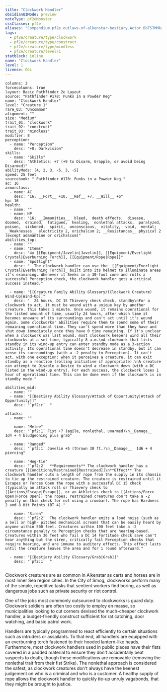 ```yaml
---
title: "Clockwork Handler"
obsidianUIMode: preview
noteType: pf2eMonster
cssClasses: pf2e
aliases: "Compendium.pf2e.outlaws-of-alkenstar-bestiary.Actor.BbTS7MMkz0Ob7qAF" 
tags:
  - pf2e/creature/type/clockwork
  - pf2e/creature/type/construct
  - pf2e/creature/type/mindless
  - pf2e/creature/level/1
statblock: inline
name: "Clockwork Handler"
level: 1
license: OGL
---
```


```statblock
columns: 2
forcecolumns: true
layout: Basic Pathfinder 2e Layout
source: "Pathfinder #178: Punks in a Powder Keg"
name: "Clockwork Handler"
level: "Creature 1"
rare_03: "Uncommon"
alignment: ""
size: "Medium"
trait_01: "clockwork"
trait_02: "construct"
trait_03: "mindless"
modifier: 8
perception:
  - name: "Perception"
    desc: "+8; Darkvision"
skills:
  - name: "Skills"
    desc: "Athletics: +7 (+9 to Disarm, Grapple, or avoid being Disarmed)"
abilityMods: [4, 2, 3, -5, 3, -5]
speed: 25 feet
sourcebook: "_Pathfinder #178: Punks in a Powder Keg_"
ac: 16
armorclass:
  - name: AC
    desc: "16; __Fort__ +10, __Ref__ +7, __Will__ +6"
hp: 16
health:
  - name: ""
  - name: HP
    desc: "16; __Immunities__  bleed,  death effects,  disease,  doomed,  drained,  fatigued,  healing,  nonlethal attacks,  paralyzed,  poison,  sickened,  spirit,  unconscious,  vitality,  void,  mental; __Weaknesses__ electricity 2, orichalcum 2; __Resistances__ physical 2 (except adamantine or orichalcum)"
abilities_top:
  - name: ""
  - name: "Items"
    desc: "4x [[Equipment/Javelin|Javelin]], [[Equipment/Everlight Crystal|Everburning Torch]], [[Equipment/Rope|Rope]]"
  - name: "Spotlight"
    desc: "  The clockwork handler can use the _[[Equipment/Everlight Crystal|Everburning Torch]]_ built into its helmet to illuminate areas it's examining. Whenever it Seeks in a 30-foot cone and rolls a successful Perception check, the clockwork handler gets a critical success instead."

  - name: "[[Creature Family Ability Glossary/(Clockwork Creature) Wind-Up|Wind-Up]]"
    desc: "  24 hours, DC 15 Thievery check check, standby\nFor a clockwork to act, it must be wound with a unique key by another creature. This takes 1 minute. Once wound, it remains operational for the listed amount of time, usually 24 hours, after which time it becomes unaware of its surroundings and can't act until it's wound again. Some clockworks' abilities require them to spend some of their remaining operational time. They can't spend more than they have and shut down immediately once they have 0 time remaining. If it's unclear when a clockwork was last wound, most clockwork keepers wind all their clockworks at a set time, typically 8 a.m.\nA clockwork that lists standby in its wind-up entry can enter standby mode as a 3-action activity. Its operational time doesn't decrease in standby, but it can sense its surroundings (with a -2 penalty to Perception). It can't act, with one exception: when it perceives a creature, it can exit standby as a reaction (rolling initiative if appropriate).\nA creature can attempt to Disable a Device to wind a clockwork down (with a DC listed in the wind-up entry). For each success, the clockwork loses 1 hour of operational time. This can be done even if the clockwork is in standby mode."

abilities_mid:
  - name: ""
  - name: "[[Bestiary Ability Glossary/Attack of Opportunity|Attack of Opportunity]]"
    desc: "`pf2:r`  "

attacks:
  - name: ""

  - name: "Melee"
    desc: "`pf2:1` Fist +7 (agile, nonlethal, unarmed)\n__Damage__  1d4 + 4 bludgeoning plus grab"

  - name: "Ranged"
    desc: "`pf2:1` Javelin +5 (thrown 30 ft.)\n__Damage__  1d6 + 4 piercing"

  - name: "Hog-tie"
    desc: "`pf2:2`  **Requirements** The clockwork handler has a creature [[Conditions/Restrained|Restrained]]\n**Effect** The clockwork handler cuts a length of rope from the supply in its chassis to tie up the restrained creature. The creature is restrained until it Escapes or Forces Open the rope with a successful DC 15 check (typically an attack roll or Thievery check to [[Actions/Escape|Escape]], or an Athletics check to [[Actions/Force Open|Force Open]] the ropes; restrained creatures don't take a -2 penalty on this check for not using a crowbar). The rope has Hardness 2 and 8 Hit Points (BT 4)."

  - name: "Siren"
    desc: "`pf2:2`  The clockwork handler emits a loud noise (such as a bell or high- pitched mechanical scream) that can be easily heard by anyone within 500 feet. Creatures within 100 feet take a -2 circumstance penalty to Perception checks that are hearing-based. Creatures within 30 feet who fail a DC 14 Fortitude check save can't hear anything but the siren, critically fail Perception checks that require hearing, and are immune to auditory effects. This effect lasts until the creature leaves the area and for 1 round afterward."

  - name: "[[Bestiary Ability Glossary/Grab|Grab]]"
    desc: "`pf2:1`  "
 
```



Clockwork creatures are as common in Alkenstar as carts and horses are in most Inner Sea region cities. In the City of Smog, clockworks perform many of the simple, repetitive tasks that sentient workers find boring, as well as dangerous jobs such as private security or riot control.

One of the jobs most commonly outsourced to clockworks is guard duty. Clockwork soldiers are often too costly to employ en masse, so municipalities looking to cut corners devised the much-cheaper clockwork handler, a budget-friendly construct sufficient for rat catching, door watching, and basic patrol work.

Handlers are typically programmed to react efficiently to certain situations such as intruders or assailants. To that end, all handlers are equipped with an everburning torch fastened to their hooded lantern-like heads. Furthermore, most clockwork handlers used in public places have their fists covered in a padded material to ensure they don't accidentally beat suspects to death, though these modifications are removable (removing the nonlethal trait from their fist Strike). The nonlethal approach is considered the safest, as clockwork creatures don't always have the keenest judgement on who is a criminal and who is a customer. A healthy supply of rope allows the clockwork handler to quickly tie-up unruly vagabonds, that they might be brought to justice.

